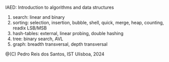 IAED: Introduction to algorithms and data structures

1. search: linear and binary
2. sorting: selection, insertion, bubble, shell, quick, merge, heap, counting, readix LSB/MSB
3. hash-tables: external, linear probing, double hashing
4. tree: binary search, AVL
5. graph: breadth transversal, depth transversal

@(C) Pedro Reis dos Santos, IST Ulisboa, 2024
